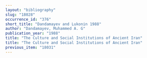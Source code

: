 ```yaml
---
layout: "bibliography"
slug: "18028"
occurrence_id: "376"
short_title: "Dandamayev and Lukonin 1988"
author: "Dandamayev, Muhammed A. G"
publication_year: "1988"
title: "The Culture and Social Institutions of Ancient Iran"
title: "The Culture and Social Institutions of Ancient Iran"
previous_item: "18031"
---
```


